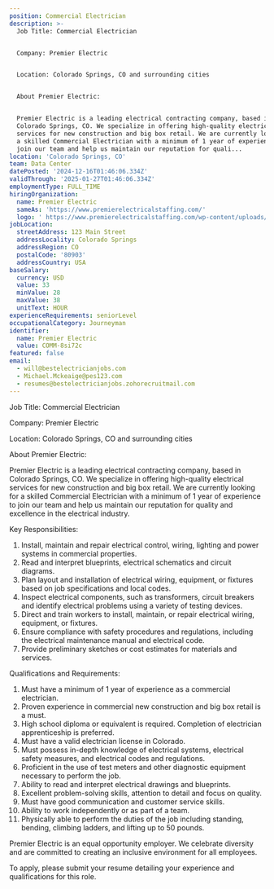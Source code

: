 ```yaml
---
position: Commercial Electrician
description: >-
  Job Title: Commercial Electrician 


  Company: Premier Electric 


  Location: Colorado Springs, CO and surrounding cities


  About Premier Electric:


  Premier Electric is a leading electrical contracting company, based in
  Colorado Springs, CO. We specialize in offering high-quality electrical
  services for new construction and big box retail. We are currently looking for
  a skilled Commercial Electrician with a minimum of 1 year of experience to
  join our team and help us maintain our reputation for quali...
location: 'Colorado Springs, CO'
team: Data Center
datePosted: '2024-12-16T01:46:06.334Z'
validThrough: '2025-01-27T01:46:06.334Z'
employmentType: FULL_TIME
hiringOrganization:
  name: Premier Electric
  sameAs: 'https://www.premierelectricalstaffing.com/'
  logo: ' https://www.premierelectricalstaffing.com/wp-content/uploads/2020/05/Premier-Electrical-Staffing-logo.png'
jobLocation:
  streetAddress: 123 Main Street
  addressLocality: Colorado Springs
  addressRegion: CO
  postalCode: '80903'
  addressCountry: USA
baseSalary:
  currency: USD
  value: 33
  minValue: 28
  maxValue: 38
  unitText: HOUR
experienceRequirements: seniorLevel
occupationalCategory: Journeyman
identifier:
  name: Premier Electric
  value: COMM-8si72c
featured: false
email:
  - will@bestelectricianjobs.com
  - Michael.Mckeaige@pes123.com
  - resumes@bestelectricianjobs.zohorecruitmail.com
---
```




Job Title: Commercial Electrician 

Company: Premier Electric 

Location: Colorado Springs, CO and surrounding cities

About Premier Electric:

Premier Electric is a leading electrical contracting company, based in Colorado Springs, CO. We specialize in offering high-quality electrical services for new construction and big box retail. We are currently looking for a skilled Commercial Electrician with a minimum of 1 year of experience to join our team and help us maintain our reputation for quality and excellence in the electrical industry.

Key Responsibilities:

1. Install, maintain and repair electrical control, wiring, lighting and power systems in commercial properties.
2. Read and interpret blueprints, electrical schematics and circuit diagrams.
3. Plan layout and installation of electrical wiring, equipment, or fixtures based on job specifications and local codes.
4. Inspect electrical components, such as transformers, circuit breakers and identify electrical problems using a variety of testing devices.
5. Direct and train workers to install, maintain, or repair electrical wiring, equipment, or fixtures.
6. Ensure compliance with safety procedures and regulations, including the electrical maintenance manual and electrical code.
7. Provide preliminary sketches or cost estimates for materials and services.

Qualifications and Requirements:

1. Must have a minimum of 1 year of experience as a commercial electrician.
2. Proven experience in commercial new construction and big box retail is a must.
3. High school diploma or equivalent is required. Completion of electrician apprenticeship is preferred.
4. Must have a valid electrician license in Colorado.
5. Must possess in-depth knowledge of electrical systems, electrical safety measures, and electrical codes and regulations.
6. Proficient in the use of test meters and other diagnostic equipment necessary to perform the job.
7. Ability to read and interpret electrical drawings and blueprints.
8. Excellent problem-solving skills, attention to detail and focus on quality.
9. Must have good communication and customer service skills.
10. Ability to work independently or as part of a team.
11. Physically able to perform the duties of the job including standing, bending, climbing ladders, and lifting up to 50 pounds.

Premier Electric is an equal opportunity employer. We celebrate diversity and are committed to creating an inclusive environment for all employees. 

To apply, please submit your resume detailing your experience and qualifications for this role.
